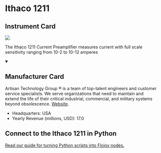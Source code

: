 
# Ithaco 1211

## Instrument Card

<img src="https://v5.airtableusercontent.com/v1/19/19/1691539200000/V-LgsSU2jKthbm8j7n1PlQ/3LzUwr7lCFTyO-dEvXyVWLyjElMYcSGBcs-1V984tbfShNp2xlMj-xIDA30VV_PIzS9c-okbwFextuM8bnaxxvKdWCSMF6tXb-zWJHGA-lHcuEUa1ScoB_Wv3Hz23mgctC2SQJ1Cz71l-AWMKdlebg/CvweLa9cZOsLAxAuFNHiUj2UO064KNpu28doON6AfzU"/>
<p>The Ithaco 1211 Current Preamplifier measures current with full scale sensitivity ranging from 10-2 to 10-12 amperes</p>

<details open>
<summary><h2>Manufacturer Card</h2></summary>

Artisan Technology Group ® is a team of top-talent engineers and customer service specialists. We serve organizations that need to maintain and extend the life of their critical industrial, commercial, and military systems beyond obsolescence. <a href="https://www.artisantg.com/">Website</a>.

<ul>
  <li>Headquarters: USA</li>
  <li>Yearly Revenue (millions, USD): 17.0</li>
</ul>
</details>

## Connect to the Ithaco 1211 in Python

[Read our guide for turning Python scripts into Flojoy nodes.](https://docs.flojoy.ai/custom-nodes/creating-custom-node/)


